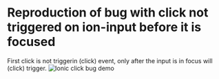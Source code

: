 # Reproduction of bug with click not triggered on ion-input before it is focused


First click is not triggerin (click) event, only after the input is in focus will (click) trigger.
![Ionic click bug demo](https://media.giphy.com/media/2fNXjST24sQb1COWzz/giphy.gif)